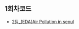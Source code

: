 ## 1회차코드
- [2팀_[EDA]Air Pollution in seoul](https://www.kaggle.com/code/leeyongbin/eda-air-polution-in-seoul)
